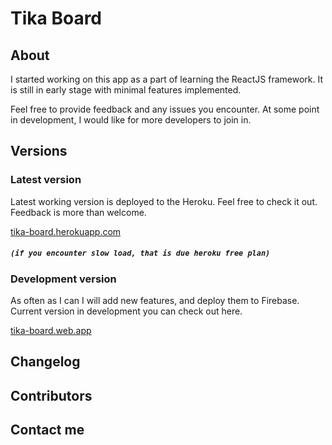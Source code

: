 # Tika Board

## About

I started working on this app as a part of learning the ReactJS framework. It is still in early stage with minimal features implemented.

Feel free to provide feedback and any issues you encounter.
At some point in development, I would like for more developers to join in.

## Versions
### Latest version

Latest working version is deployed to the Heroku. Feel free to check it out. Feedback is more than welcome.

[tika-board.herokuapp.com](https://tika-board.herokuapp.com/)
##### `(if you encounter slow load, that is due heroku free plan)`

### Development version

As often as I can I will add new features, and deploy them to Firebase. Current version in development you can check out here.

[tika-board.web.app](https://tika-board.web.app/)

## Changelog

## Contributors

## Contact me

